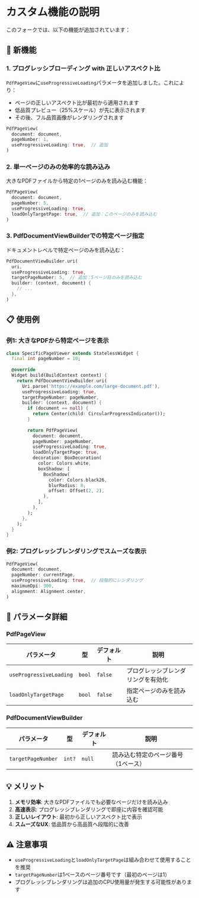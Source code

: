 # カスタム機能の説明

このフォークでは、以下の機能が追加されています：

## 🚀 新機能

### 1. プログレッシブローディング with 正しいアスペクト比

`PdfPageView`に`useProgressiveLoading`パラメータを追加しました。これにより：
- ページの正しいアスペクト比が最初から適用されます
- 低品質プレビュー（25%スケール）が先に表示されます
- その後、フル品質画像がレンダリングされます

```dart
PdfPageView(
  document: document,
  pageNumber: 1,
  useProgressiveLoading: true,  // 追加
)
```

### 2. 単一ページのみの効率的な読み込み

大きなPDFファイルから特定の1ページのみを読み込む機能：

```dart
PdfPageView(
  document: document,
  pageNumber: 5,
  useProgressiveLoading: true,
  loadOnlyTargetPage: true,  // 追加：このページのみを読み込む
)
```

### 3. PdfDocumentViewBuilderでの特定ページ指定

ドキュメントレベルで特定ページのみを読み込む：

```dart
PdfDocumentViewBuilder.uri(
  uri,
  useProgressiveLoading: true,
  targetPageNumber: 5,  // 追加：5ページ目のみを読み込む
  builder: (context, document) {
    // ...
  },
)
```

## 📋 使用例

### 例1: 大きなPDFから特定ページを表示

```dart
class SpecificPageViewer extends StatelessWidget {
  final int pageNumber = 10;
  
  @override
  Widget build(BuildContext context) {
    return PdfDocumentViewBuilder.uri(
      Uri.parse('https://example.com/large-document.pdf'),
      useProgressiveLoading: true,
      targetPageNumber: pageNumber,
      builder: (context, document) {
        if (document == null) {
          return Center(child: CircularProgressIndicator());
        }
        
        return PdfPageView(
          document: document,
          pageNumber: pageNumber,
          useProgressiveLoading: true,
          loadOnlyTargetPage: true,
          decoration: BoxDecoration(
            color: Colors.white,
            boxShadow: [
              BoxShadow(
                color: Colors.black26,
                blurRadius: 8,
                offset: Offset(2, 2),
              ),
            ],
          ),
        );
      },
    );
  }
}
```

### 例2: プログレッシブレンダリングでスムーズな表示

```dart
PdfPageView(
  document: document,
  pageNumber: currentPage,
  useProgressiveLoading: true,  // 段階的にレンダリング
  maximumDpi: 300,
  alignment: Alignment.center,
)
```

## 🔧 パラメータ詳細

### PdfPageView

| パラメータ | 型 | デフォルト | 説明 |
|-----------|-----|-----------|------|
| `useProgressiveLoading` | `bool` | `false` | プログレッシブレンダリングを有効化 |
| `loadOnlyTargetPage` | `bool` | `false` | 指定ページのみを読み込む |

### PdfDocumentViewBuilder

| パラメータ | 型 | デフォルト | 説明 |
|-----------|-----|-----------|------|
| `targetPageNumber` | `int?` | `null` | 読み込む特定のページ番号（1ベース） |

## 💡 メリット

1. **メモリ効率**: 大きなPDFファイルでも必要なページだけを読み込み
2. **高速表示**: プログレッシブレンダリングで即座に内容を確認可能
3. **正しいレイアウト**: 最初から正しいアスペクト比で表示
4. **スムーズなUX**: 低品質から高品質へ段階的に改善

## ⚠️ 注意事項

- `useProgressiveLoading`と`loadOnlyTargetPage`は組み合わせて使用することを推奨
- `targetPageNumber`は1ベースのページ番号です（最初のページは1）
- プログレッシブレンダリングは追加のCPU使用量が発生する可能性があります